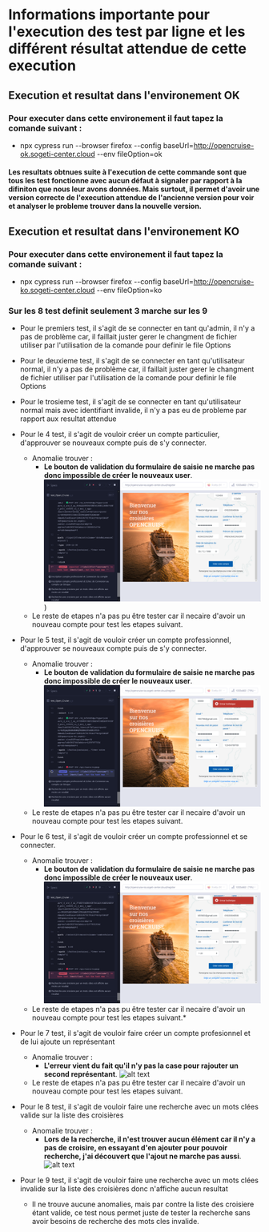 # Informations importante pour l'execution des test par ligne et les différent résultat attendue de cette execution

## Execution et resultat dans l'environement OK

### Pour executer dans cette environement il faut tapez la comande suivant :
* npx cypress run --browser firefox --config baseUrl=http://opencruise-ok.sogeti-center.cloud --env  fileOption=ok

#### Les resultats obtnues suite à l'execution de cette commande sont que tous les test fonctionne avec aucun défaut à signaler par rapport à la difiniton que nous leur avons données. Mais surtout, il permet d'avoir une version correcte de l'execution attendue de l'ancienne version pour voir et analyser le probleme trouver dans la nouvelle version.

## Execution et resultat dans l'environement KO

### Pour executer dans cette environement il faut tapez la comande suivant :
* npx cypress run --browser firefox --config baseUrl=http://opencruise-ko.sogeti-center.cloud --env  fileOption=ko

### Sur les 8 test definit seulement 3 marche sur les 9
- Pour le premiers test, il s'agit de se connecter en tant qu'admin, il n'y a pas de problème car, il faillait juster gerer le changment de fichier utiliser par l'utilisation de la comande pour definir le file Options
  
- Pour le deuxieme test, il s'agit de se connecter en tant qu'utilisateur normal, il n'y a pas de problème car, il faillait juster gerer le changment de fichier utiliser par l'utilisation de la comande pour definir le file Options

- Pour le trosieme test, il s'agit de se connecter en tant qu'utilisateur normal mais avec identifiant invalide, il n'y a pas eu de probleme par rapport aux resultat attendue

- Pour le 4 test, il s'agit de vouloir créer un compte particulier, d'approuver se nouveaux compte puis de s'y connecter.
  -  Anomalie trouver : 
     -  **Le bouton de validation du formulaire de saisie ne marche pas donc impossible de créer le nouveaux user**.
    ![alt text](../doc/Test%20Open%20Cruise%20--%20Inscription%20compte%20particulier%20et%20Connexion%20du%20compte%20(failed).png))
  - Le reste de etapes n'a pas pu être tester car il necaire d'avoir un nouveau compte pour test les etapes suivant.

- Pour le 5 test, il s'agit de vouloir créer un compte professionnel, d'approuver se nouveaux compte puis de s'y connecter.
  -  Anomalie trouver : 
     -  **Le bouton de validation du formulaire de saisie ne marche pas donc impossible de créer le nouveaux user**.
    ![alt text](../doc/Test%20Open%20Cruise%20--%20Inscription%20compte%20professionel%20et%20Connexion%20du%20compte%20(failed).png)
  - Le reste de etapes n'a pas pu être tester car il necaire d'avoir un nouveau compte pour test les etapes suivant.

- Pour le 6 test, il s'agit de vouloir créer un compte  professionnel et se connecter.
  -  Anomalie trouver : 
     -  **Le bouton de validation du formulaire de saisie ne marche pas donc impossible de créer le nouveaux user**.
    ![alt text](../doc/Test%20Open%20Cruise%20--%20Inscription%20compte%20professionel%20et%20Echec%20de%20Connexion%20au%20compte%20car%20bloque%20(failed).png)
  - Le reste de etapes n'a pas pu être tester car il necaire d'avoir un nouveau compte pour test les etapes suivant.*
  
- Pour le 7 test, il s'agit de vouloir faire créer un compte profesionnel et de lui ajoute un représentant 
  -  Anomalie trouver : 
     -  **L'erreur vient du fait qu'il n'y pas la case pour rajouter un second représentant**.
    ![alt text](../doc/Test%20Open%20Cruise%20--%20Inscription%20compte%20professionel%20Avec%202%20représentant%20(failed).png)
  - Le reste de etapes n'a pas pu être tester car il necaire d'avoir un nouveau compte pour test les etapes suivant.

- Pour le 8 test, il s'agit de vouloir faire une recherche avec un mots clées valide sur la liste des croisières
  -  Anomalie trouver : 
     -  **Lors de la recherche, il n'est trouver aucun élément car il n'y a pas de croisire, en essayant d'en ajouter pour pouvoir recherche, j'ai découvert que l'ajout ne marche pas aussi**.
    ![alt text](../doc/Test%20Open%20Cruise%20--%20Recherche%20une%20croisiere%20par%20un%20mots%20cl%C3%A9es%20est%20affiche%20aux%20moins%20un%20resultat%20(failed).png)

- Pour le 9 test, il s'agit de vouloir faire une recherche avec un mots clées invalide sur la liste des croisières donc n'affiche aucun resultat
  - Il ne trouve aucune anomalies, mais par contre la liste des croisiere étant valide, ce test nous permet juste de tester la recherche sans avoir besoins de recherche des mots cles invalide.